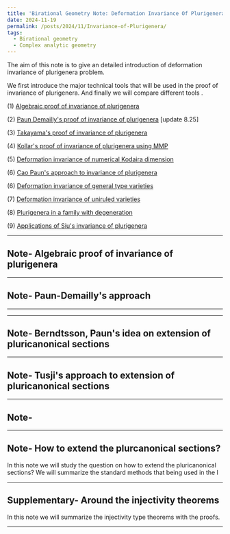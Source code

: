 ```yaml
---
title: 'Birational Geometry Note: Deformation Invariance Of Plurigenera Problem and related topics'
date: 2024-11-19
permalink: /posts/2024/11/Invariance-of-Plurigenera/
tags:
  - Birational geometry
  - Complex analytic geometry
---
```


The aim of this note is to give an detailed introduction of deformation invariance of plurigenera problem.


We first introduce the major technical tools that will be used in the proof of invariance of plurigenera. And finally we will compare different tools .


(1) [Algebraic proof of invariance of plurigenera](https://yilimath.github.io/files/Birational/InvariancePluri/AlgebraicDefPluri.pdf)

(2) [Paun Demailly's proof of invariance of plurigenera](https://yilimath.github.io/files\Birational\InvariancePluri\PaunInvariancePluri.pdf) [update 8.25]

(3) [Takayama's proof of invariance of plurigenera](https://yilimath.github.io/files/Birational/InvariancePluri/TakayamaDefPluri.pdf)

(4) [Kollar's proof of invariance of plurigenera using MMP](https://yilimath.github.io/files/Birational/InvariancePluri/KollarDefPluri.pdf)

(5) [Deformation invariance of numerical Kodaira dimension](https://yilimath.github.io/files/Birational/InvariancePluri/DefNumericalKod.pdf)

(6) [Cao Paun's approach to invariance of plurigenera](https://yilimath.github.io/files/Birational/InvariancePluri/CaoPaunInvariancePluri.pdf)

(6) [Deformation invariance of general type varieties](https://yilimath.github.io/files/Birational/InvariancePluri/DefGeneraltype.pdf)

(7) [Deformation invariance of uniruled varieties](https://yilimath.github.io/files/Birational/InvariancePluri/DefUniruled.pdf)


(8) [Plurigenera in a family with degeneration](https://yilimath.github.io/files/Birational/InvariancePluri/PluriDegeneration.pdf)

(9) [Applications of Siu's invariance of plurigenera](https://yilimath.github.io/files/Birational/InvariancePluri/ApplicationInvariancePluri.pdf)


---
## Note- Algebraic proof of invariance of plurigenera


---
## Note- Paun-Demailly's approach

---


---
## Note- Berndtsson, Paun's idea on extension of pluricanonical sections


---
## Note- Tusji's approach to extension of pluricanonical sections


---
## Note- 


---
## Note- How to extend the plurcanonical sections?

In this note we will study the question on how to extend the pluricanonical sections? We will summarize the standard methods that being used in the l


---
## Supplementary- Around the injectivity theorems

In this note we will summarize the injectivity type theorems with the proofs. 

---

